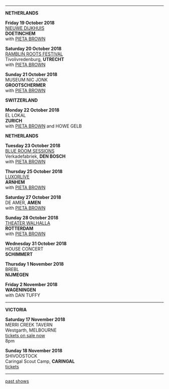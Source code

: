 * * * * *   

**NETHERLANDS**    

**Friday 19 October 2018**  
[NIEUWE DIJKHUIS](http://www.hetnieuwedijkhuis.nl/agendaitem.php?id=58)    
**DOETINCHEM**  
 with [PIETA BROWN](http://www.pietabrown.com)     

**Saturday 20 October 2018**  
[RAMBLIN ROOTS FESTIVAL](https://www.tivolivredenburg.nl/agenda/ramblin-roots-20-10-2018)  
Tivolivredenburg, **UTRECHT**  
with [PIETA BROWN](http://www.pietabrown.com)    

**Sunday 21 October 2018**  
MUSEUM NIC JONK  
**GROOTSCHERMER**  
with [PIETA BROWN](http://www.pietabrown.com)  
    
**SWITZERLAND**    

**Monday 22 October 2018**  
EL LOKAL  
**ZURICH**   
with [PIETA BROWN](http://www.pietabrown.com) and HOWE GELB     

**NETHERLANDS**    

**Tuesday 23 October 2018**  
[BLUE ROOM SESSIONS](http://www.blueroomsessions.nl/)  
Verkadefabriek, **DEN BOSCH**  
with [PIETA BROWN](http://www.pietabrown.com)    

**Thursday 25 October 2018**  
[LUXORLIVE](https://www.luxorlive.nl/agenda/pieta-brown/)  
**ARNHEM**  
with [PIETA BROWN](http://www.pietabrown.com)  
   
**Saturday 27 October 2018**  
DE AMER, **AMEN**  
with [PIETA BROWN](http://www.pietabrown.com)  
    
**Sunday 28 October 2018**  
[THEATER WALHALLA](https://www.theaterwalhalla.nl/voorstelling/pieta-brown/)  
**ROTTERDAM**   
with [PIETA BROWN](http://www.pietabrown.com)  

**Wednesday 31 October 2018**  
HOUSE CONCERT  
**SCHIMMERT**  
     
**Thursday 1 November 2018**   
BREBL  
**NIJMEGEN**  
   
**Friday 2 November 2018**  
**WAGENINGEN**  
with DAN TUFFY  
  
* * * * *   

**VICTORIA**    

**Saturday 17 November 2018**  
MERRI CREEK TAVERN  
Westgarth, MELBOURNE  
[tickets on sale now](http://www.trybooking.com/YKUQ)  
8pm  

**Sunday 18 November 2018**  
SHIVOOSTOCK  
Caringal Scout Camp, **CARINGAL**  
[tickets](https://www.trybooking.com/book/event?eid=419474)     

* * * * *   

[past shows](?p=shows/archive/)
